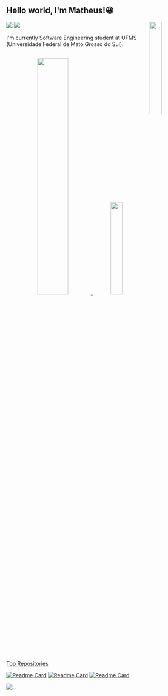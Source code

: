 ## Hello world, I'm Matheus!😀
<img align='right' src='https://media3.giphy.com/media/v1.Y2lkPTc5MGI3NjExM3h4OG0zOW55MXh2a2hjb2Z4bWs5bjIwbDFxam5lc28wdDlwc3JpMSZlcD12MV9pbnRlcm5hbF9naWZfYnlfaWQmY3Q9cw/ZC0SnImQdzWFjIVEei/giphy.gif' width='25%'>
</div>

 <div> 
  <a href="https://instagram.com/matheus_nantesrs" target="_blank"><img src="https://img.shields.io/badge/-Instagram-%23E4405F?style=for-the-badge&logo=instagram&logoColor=white" target="_blank"></a>
  <a href="https://www.linkedin.com/in/matheus-nantes/" target="_blanimggk"><img src="https://img.shields.io/badge/-LinkedIn-%230077B5?style=for-the-badge&logo=linkedin&logoColor=white" target="_blank"></a> 
</div>

I'm currently Software Engineering student at UFMS (Universidade Federal de Mato Grosso do Sul). 
     
  ##

<div align="center" justify-content="flex-start" align-items="flex-start">
  <a href="https://github.com/matheus-nantes">
  <img width="40%"  src="https://github-readme-stats.vercel.app/api?username=matheus-nantes&show_icons=true&theme=transparent&include_all_commits=true&count_private=true"/>
  <img width="25%"  src="https://github-readme-stats.vercel.app/api/top-langs/?username=matheus-nantes&layout=compact&langs_count=7&theme=transparent"/>
</div>

  ##

  Top Repositories

  [![Readme Card](https://github-readme-stats.vercel.app/api/pin/?username=matheus-nantes&repo=IMPLEX&theme=transparent)](https://github.com/matheus-nantes/IMPLEX)
  [![Readme Card](https://github-readme-stats.vercel.app/api/pin/?username=matheus-nantes&repo=IMPLEX&theme=transparent)](https://github.com/matheus-nantes/lbd)
  [![Readme Card](https://github-readme-stats.vercel.app/api/pin/?username=matheus-nantes&repo=IMPLEX&theme=transparent)](https://github.com/matheus-nantes/ED)
 
![](https://komarev.com/ghpvc/?username=matheus-nantes&label=📈+You+are+visitor+number&color=green)
